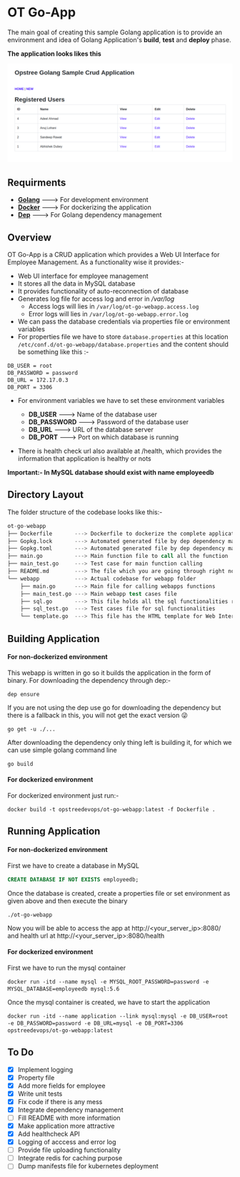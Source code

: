 # OT Go-App

The main goal of creating this sample Golang application is to provide an environment and idea of Golang Application's **build**, **test** and **deploy** phase.

**The application looks likes this**

![](./img/app.png)

## Requirments

- **[Golang](https://golang.org/)** ---> For development environment
- **[Docker](https://www.docker.com/)** ---> For dockerizing the application
- **[Dep](https://github.com/golang/dep)** ---> For Golang dependency management

## Overview

OT Go-App is a CRUD application which provides a Web UI Interface for Employee Management. As a functionality wise it provides:- 

- Web UI interface for employee management
- It stores all the data in MySQL database
- It provides functionality of auto-reconnection of database
- Generates log file for access log and error in */var/log*
    - Access logs will lies in `/var/log/ot-go-webapp.access.log`
    - Error logs will lies in `/var/log/ot-go-webapp.error.log`
- We can pass the database credentials via properties file or environment variables
- For properties file we have to store `database.properties` at this location `/etc/conf.d/ot-go-webapp/database.properties` and the content should be something like this :-

```properties
DB_USER = root
DB_PASSWORD = password
DB_URL = 172.17.0.3
DB_PORT = 3306
```

- For environment variables we have to set these environment variables
    - **DB_USER** ---> Name of the database user
    - **DB_PASSWORD** ---> Password of the database user
    - **DB_URL** ---> URL of the database server
    - **DB_PORT** ---> Port on which database is running

- There is health check url also available at /health, which provides the information that application is healthy or nots

**Important:- In MySQL database should exist with name employeedb**

## Directory Layout

The folder structure of the codebase looks like this:-

```s
ot-go-webapp
├── Dockerfile       ---> Dockerfile to dockerize the complete application
├── Gopkg.lock       ---> Automated generated file by dep dependency manager
├── Gopkg.toml       ---> Automated generated file by dep dependency manager
├── main.go          ---> Main function file to call all the function
├── main_test.go     ---> Test case for main function calling
├── README.md        ---> The file which you are going through right now
└── webapp           ---> Actual codebase for webapp folder
    ├── main.go      ---> Main file for calling webapps functions
    ├── main_test.go ---> Main webapp test cases file
    ├── sql.go       ---> This file holds all the sql functionalities related stuff
    ├── sql_test.go  ---> Test cases file for sql functionalities
    └── template.go  ---> This file has the HTML template for Web Interface
```

## Building Application

#### For non-dockerized environment
This webapp is written in go so it builds the application in the form of binary. For downloading the dependency through dep:-

```shell
dep ensure
```

If you are not using the dep use go for downloading the dependency but there is a fallback in this, you will not get the exact version :stuck_out_tongue_winking_eye:

```shell
go get -u ./...
```

After downloading the dependency only thing left is building it, for which we can use simple golang command line

```shell
go build
```

#### For dockerized environment

For dockerized environment just run:-

```shell
docker build -t opstreedevops/ot-go-webapp:latest -f Dockerfile .
```

## Running Application

#### For non-dockerized environment

First we have to create a database in MySQL

```sql
CREATE DATABASE IF NOT EXISTS employeedb;
```

Once the database is created, create a properties file or set environment as given above and then execute the binary

```shell
./ot-go-webapp
```

Now you will be able to access the app at http://<your_server_ip>:8080/ and health url at http://<your_server_ip>:8080/health

#### For dockerized environment

First we have to run the mysql container

```shell
docker run -itd --name mysql -e MYSQL_ROOT_PASSWORD=password -e MYSQL_DATABASE=employeedb mysql:5.6
```

Once the mysql container is created, we have to start the application

```shell
docker run -itd --name application --link mysql:mysql -e DB_USER=root -e DB_PASSWORD=password -e DB_URL=mysql -e DB_PORT=3306 opstreedevops/ot-go-webapp:latest
```

## To Do
- [X] Implement logging
- [X] Property file 
- [X] Add more fields for employee
- [X] Write unit tests
- [X] Fix code if there is any mess
- [X] Integrate dependency management
- [ ] Fill README with more information
- [X] Make application more attractive
- [X] Add healthcheck API
- [X] Logging of acccess and error log
- [ ] Provide file uploading functionality
- [ ] Integrate redis for caching purpose
- [ ] Dump manifests file for kubernetes deployment